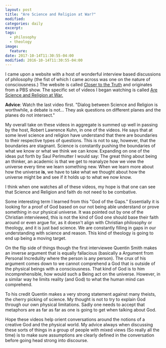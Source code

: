 ```yaml
---
layout: post
title: "Are Science and Religion at War?"
modified:
categories: daily
excerpt:
tags:
  - philosophy
  - theology
image:
  feature:
date: 2017-10-14T11:30:55-04:00
modified: 2016-10-14T11:30:55-04:00
---
```


I came upon a website with a host of wonderful interview based discussions of philosophy (the fist of which I came across was one on the nature of consciousness.) The website is called [Closer to the Truth](https://www.closertotruth.com) and originates from a PBS show. The specific set of videos I began watching is called [Are Science and Religion at War.](https://www.closertotruth.com/series/are-science-religion-war)

**Advice**: Watch the last video first. "Dialog between Science and Religion is worthwhile, a debate is not... They ask questions on different planes and the planes do not intersect." 

My overall take on these videos in aggregate is summed up well in passing by the host, Robert Lawrence Kuhn, in one of the videos. He says that at some level science and religion have understand that there are boundaries to their respective types of questions. This is not to say, however, that the boundaries are stagnant. Science is constantly pushing the boundaries of what we know or what we think we can know. Expanding on one of the ideas put forth by Saul Perlmutter I would say: The great thing about being an thinker, an academic is that we get to reanalyze how we view the universe every time we learn something new. When we learn more about how the universe **is**, we have to take what we thought about how the universe might be and see if it holds up to what we now know. 

I think when one watches all of these videos, my hope is that one can see that Science and Religion and faith do not need to be combative. 

Some interesting term I learned from this "God of the Gaps." Essentially it is looking for a proof of God based on our not being able understand or prove something in our physical universe. It was pointed out by one of the Christian interviewed, this is not the kind of God one should base their faith around or even argue for, as it doesn't align with Christian philosophy or theology, and it is just bad science. We are constantly filling in gaps in our understanding with science and reason. This kind of theology is going to end up being a moving target. 

On the flip side of things though the first interviewee Quentin Smith makes an inverse argument that is equally fallacious (basically a Argument from Personal Incredulity where the person is any person). The crux of his argument comes down to we cannot comprehend a God that is outside of the physical beings with a consciousness. That kind of God is to him incomprehensible, how would such a Being act on the universe. However, in a similar way he limits reality (and God) to what the human mind can comprehend.   

To his credit Quentin makes a very strong statement against many theists, the cherry picking of science. My thought is not to try to explain God through our own physical limitations. Sadly one needs to accept that metaphors are as far as far as one is going to get when talking about God. 

Hope these videos help orient conversations around the notions of a creative God and the physical world. My advice always when discussing these sorts of things in a group of people with mixed views (So really all the time) is to make sure assumptions are clearly defined in the conversation before going head strong into discourse. 


